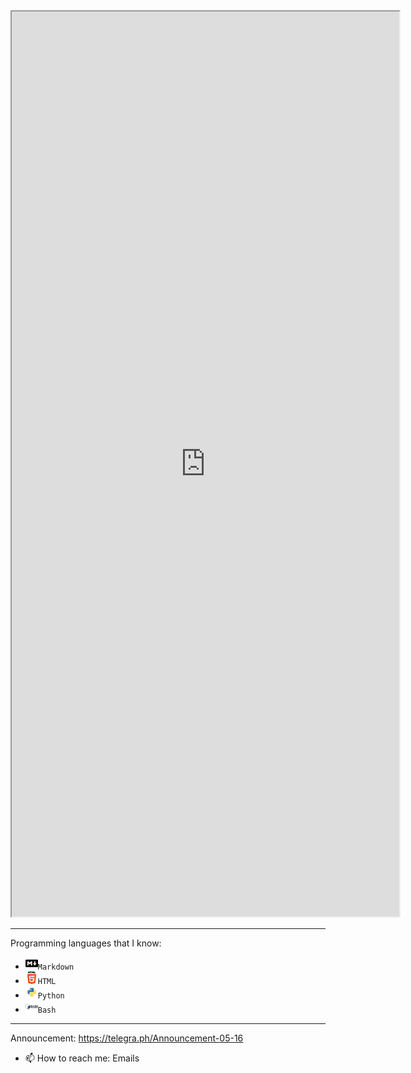 <iframe src="https://about.pronoy2108.vercel.app/" height="1448" width="620" title="Iframe Example"></iframe>

---

<p>Programming languages that I know:</p>
<ul>
  <li><code><img height="20" src="https://raw.githubusercontent.com/github/explore/80688e429a7d4ef2fca1e82350fe8e3517d3494d/topics/markdown/markdown.png">Markdown</code></li>
<li><code><img height="20" src="https://raw.githubusercontent.com/github/explore/80688e429a7d4ef2fca1e82350fe8e3517d3494d/topics/html/html.png">HTML</code></li>
<li><code><img height="20" src="https://raw.githubusercontent.com/github/explore/80688e429a7d4ef2fca1e82350fe8e3517d3494d/topics/python/python.png">Python</code></li>
<li><code><img height="20" src="https://raw.githubusercontent.com/github/explore/80688e429a7d4ef2fca1e82350fe8e3517d3494d/topics/bash/bash.png">Bash</code></li>
</ul>
  
---

Announcement:
https://telegra.ph/Announcement-05-16


<p>
<!--**pronoy2108/pronoy2108** is a ✨ _special_ ✨ repository because its `README.md` (this file) appears on your GitHub profile.-->

- 📫 How to reach me: Emails

  </p>
